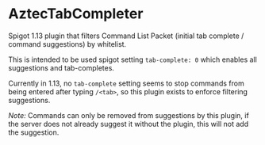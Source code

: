 # AztecTabCompleter
Spigot 1.13 plugin that filters Command List Packet (initial tab complete / command suggestions) by whitelist.

This is intended to be used spigot setting `tab-complete: 0` which enables all suggestions and tab-completes.

Currently in 1.13, no `tab-complete` setting seems to stop commands from being entered after typing `/<tab>`, so this plugin exists to enforce filtering suggestions.

*Note:* Commands can only be removed from suggestions by this plugin, if the server does not already suggest it without the plugin, this will not add the suggestion.
